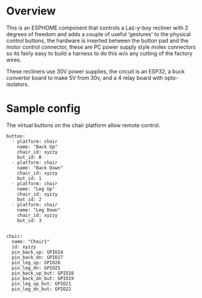 # Overview
This is an ESPHOME component that controls a Laz-y-boy recliner with 2 degrees of freedom and adds a couple of useful 'gestures' to the physical control buttons, the hardware is inserted between the button pad and the motor control connector, these are PC power supply style molex connectors so its fairly easy to build a harness to do this w/o any cutting of the factory wires.

These recliners use 30V power supplies, the circuit is an ESP32, a buck convertor board to make 5V from 30v, and a 4 relay board with opto-isolators.

# Sample config

The virtual buttons on the chair platform allow remote control.

```
button:
  - platform: chair
    name: "Back Up"
    chair_id: xyzzy
    but_id: 0
  - platform: chair
    name: "Back Down"
    chair_id: xyzzy
    but_id: 1
  - platform: chair
    name: "Leg Up"
    chair_id: xyzzy
    but_id: 2
  - platform: chair
    name: "Leg Down"
    chair_id: xyzzy
    but_id: 3


chair:
  name: "Chair1"
  id: xyzzy
  pin_back_up: GPIO14
  pin_back_dn: GPIO27
  pin_leg_up: GPIO26
  pin_leg_dn: GPIO25
  pin_back_up_but: GPIO18
  pin_back_dn_but: GPIO19
  pin_leg_up_but: GPIO21
  pin_leg_dn_but: GPIO22
```

